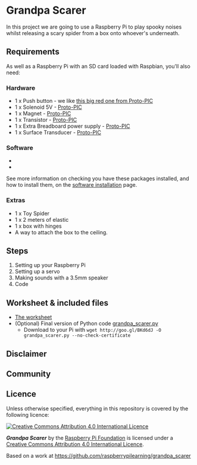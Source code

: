 
# Grandpa Scarer

In this project we are going to use a Raspberry Pi to play spooky noises whilst releasing a scary spider from a box onto whoever's underneath.

## Requirements

As well as a Raspberry Pi with an SD card loaded with Raspbian, you'll also need:

### Hardware

- 1 x Push button - we like [this big red one from Proto-PIC](http://proto-pic.co.uk/big-dome-push-button/)
- 1 x Solenoid 5V - [Proto-PIC](http://proto-pic.co.uk/solenoid-5v-small/)
- 1 x Magnet - [Proto-PIC](http://proto-pic.co.uk/magnet-ring-3-16/)
- 1 x Transistor - [Proto-PIC](http://proto-pic.co.uk/common-bjt-transistor-npn-2n3904/)
- 1 x Extra Breadboard power supply - [Proto-PIC](http://proto-pic.co.uk/breadboard-power-supply-5v-3-3v/)
- 1 x Surface Transducer - [Proto-PIC](http://proto-pic.co.uk/surface-transducer-small/)

### Software

- 
- 

See more information on checking you have these packages installed, and how to install them, on the [software installation](software.md) page.

### Extras

- 1 x Toy Spider
- 1 x 2 meters of elastic
- 1 x box with hinges
- A way to attach the box to the ceiling.

## Steps

1. Setting up your Raspberry Pi
1. Setting up a servo
1. Making sounds with a 3.5mm speaker
1. Code

## Worksheet & included files

- [The worksheet](worksheet.md)
- (Optional) Final version of Python code [grandpa_scarer.py](code/grandpa_scarer.py)
    - Download to your Pi with `wget http://goo.gl/BKd6dJ -O grandpa_scarer.py --no-check-certificate`

## Disclaimer



## Community



## Licence

Unless otherwise specified, everything in this repository is covered by the following licence:

[![Creative Commons Attribution 4.0 International Licence](http://i.creativecommons.org/l/by-sa/4.0/88x31.png)](http://creativecommons.org/licenses/by-sa/4.0/)

***Grandpa Scarer*** by the [Raspberry Pi Foundation](http://www.raspberrypi.org) is licensed under a [Creative Commons Attribution 4.0 International Licence](http://creativecommons.org/licenses/by-sa/4.0/).

Based on a work at https://github.com/raspberrypilearning/grandpa_scarer